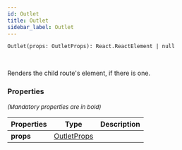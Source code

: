 ```yaml
---
id: Outlet
title: Outlet
sidebar_label: Outlet
---
```


```tsx
Outlet(props: OutletProps): React.ReactElement | null
```
<br/>

Renders the child route's element, if there is one.

### Properties

<font size="2"><i>(Mandatory properties are in bold)</i></font>

| Properties | Type | Description |
| --------- | ---- | ----------- |
| **props** | [OutletProps](/framework-api/interfaces/OutletProps.md) |  |
